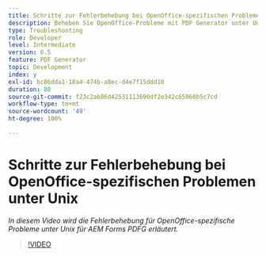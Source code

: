 ```yaml
---
title: Schritte zur Fehlerbehebung bei OpenOffice-spezifischen Problemen unter Unix
description: Beheben Sie OpenOffice-Probleme mit PDF Generator unter Unix.
type: Troubleshooting
role: Developer
level: Intermediate
version: 6.5
feature: PDF Generator
topic: Development
index: y
exl-id: bc86dda1-18a4-474b-a8ec-d4e7f15ddd10
duration: 88
source-git-commit: f23c2ab86d42531113690df2e342c65060b5c7cd
workflow-type: tm+mt
source-wordcount: '49'
ht-degree: 100%

---
```


# Schritte zur Fehlerbehebung bei OpenOffice-spezifischen Problemen unter Unix

*In diesem Video wird die Fehlerbehebung für OpenOffice-spezifische Probleme unter Unix für AEM Forms PDFG erläutert.*

>[!VIDEO](https://video.tv.adobe.com/v/335551?quality=12&learn=on)
